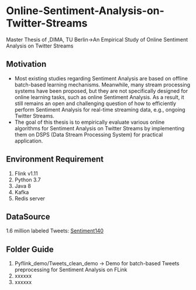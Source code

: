 # Online-Sentiment-Analysis-on-Twitter-Streams
Master Thesis of ,DIMA, TU Berlin->An Empirical Study of  Online Sentiment Analysis on Twitter Streams 
## Motivation
* Most existing studies regarding Sentiment Analysis are based on offline batch-based learning mechanisms. Meanwhile, many stream processing systems have been proposed, but they are not specifically designed for online learning tasks, such as online Sentiment Analysis. As a result, it still remains an open and challenging question of how to efficiently perform Sentiment Analysis for real-time streaming data, e.g., ongoing Twitter Streams.
* The goal of this thesis is to empirically evaluate various online algorithms for Sentiment Analysis on Twitter Streams by implementing them on DSPS (Data Stream Processing System) for practical application.

## Environment Requirement
1. Flink v1.11
2. Python 3.7
3. Java 8
4. Kafka
5. Redis server

## DataSource
1.6 million labeled Tweets:
[Sentiment140](http://cs.stanford.edu/people/alecmgo/trainingandtestdata.zip)

## Folder Guide
1. Pyflink_demo/Tweets_clean_demo -> Demo for batch-based Tweets preprocessing for Sentiment Analysis on FLink
2. xxxxxx
3. xxxxxx
